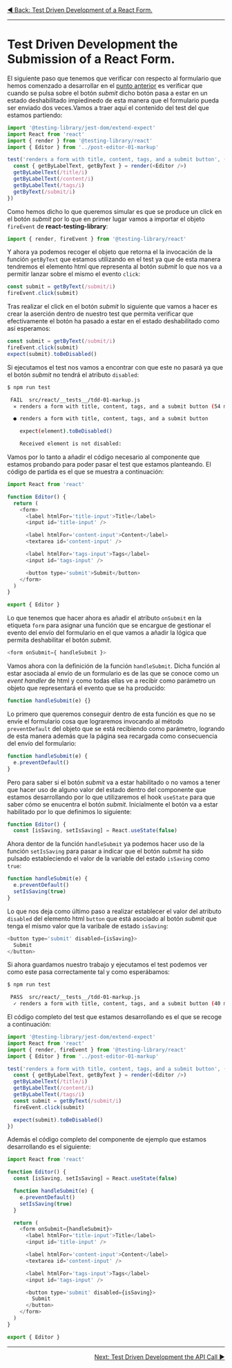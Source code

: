 <p align="left">
 <a href="05_19.md">◀ Back: Test Driven Development of a React Form.</a>
</p>

---
# Test Driven Development the Submission of a React Form.

El siguiente paso que tenemos que verificar con respecto al formulario que hemos comenzado a desarrollar en el [punto anterior](./05_19.md) es verificar que cuando se pulsa sobre el botón *submit* dicho botón pasa a estar en un estado deshabilitado impiedinedo de esta manera que el formulario pueda ser enviado dos veces.Vamos a traer aquí el contenido del test del que estamos partiendo: 

```js
import '@testing-library/jest-dom/extend-expect'
import React from 'react'
import { render } from '@testing-library/react'
import { Editor } from '../post-editor-01-markup'

test('renders a form with title, content, tags, and a submit button', () => {
  const { getByLabelText, getByText } = render(<Editor />)
  getByLabelText(/title/i)
  getByLabelText(/content/i)
  getByLabelText(/tags/i)
  getByText(/submit/i)
})
```

Como hemos dicho lo que queremos simular es que se produce un click en el botón *submit* por lo que en primer lugar vamos a importar el objeto `fireEvent` de **react-testing-library**:

```js
import { render, fireEvent } from '@testing-library/react'
```

Y ahora ya podemos recoger el objeto que retorna el la invocación de la función `getByText` que estamos utilizando en el test ya que de esta manera tendremos el elemento html que representa al botón *submit* lo que nos va a permitir lanzar sobre el mismo el evento `click`:

```js
const submit = getByText(/submit/i)
fireEvent.click(submit)
```

Tras realizar el click en el botón *submit* lo siguiente que vamos a hacer es crear la aserción dentro de nuestro test que permita verificar que efectivamente el botón ha pasado a estar en el estado deshabilitado como así esperamos:

```js
const submit = getByText(/submit/i)
fireEvent.click(submit)
expect(submit).toBeDisabled()
```

Si ejecutamos el test nos vamos a encontrar con que este no pasará ya que el botón *submit* no tendrá el atributo `disabled`:

```bash
$ npm run test

 FAIL  src/react/__tests__/tdd-01-markup.js
  ✕ renders a form with title, content, tags, and a submit button (54 ms)

  ● renders a form with title, content, tags, and a submit button

    expect(element).toBeDisabled()

    Received element is not disabled:
```

Vamos por lo tanto a añadir el código necesario al componente que estamos probando para poder pasar el test que estamos planteando. El código de partida es el que se muestra a continuación:

```js
import React from 'react'

function Editor() {
  return (
    <form>
      <label htmlFor='title-input'>Title</label>
      <input id='title-input' />

      <label htmlFor='content-input'>Content</label>
      <textarea id='content-input' />

      <label htmlFor='tags-input'>Tags</label>
      <input id='tags-input' />

      <button type='submit'>Submit</button>
    </form>
  )
}

export { Editor }
```

Lo que tenemos que hacer ahora es añadir el atributo `onSubmit` en la etiqueta `form` para asignar una función que se encargue de gestionar el evento del envío del formulario en el que vamos a añadir la lógica que permita deshabilitar el botón *submit*.

```js
<form onSubmit={ handleSubmit }>
```

Vamos ahora con la definición de la función `handleSubmit`. Dicha función al estar asociada al envío de un formulario es de las que se conoce como un *event handler* de html y como todas ellas ve a recibir como parámetro un objeto que representará el evento que se ha producido:

```js
function handleSubmit(e) {}
```

Lo primero que queremos conseguir dentro de esta función es que no se envíe el formulario cosa que lograremos invocando al método `preventDefault` del objeto que se está recibiendo como parámetro, logrando de esta manera además que la página sea recargada como consecuencia del envío del formulario:

```js
function handleSubmit(e) {
  e.preventDefault()
}
```

Pero para saber si el botón *submit* va a estar habilitado o no vamos a tener que hacer uso de alguno valor del estado dentro del componente que estamos desarrollando por lo que utilizaremos el hook `useState` para que saber cómo se enucentra el botón *submit*. Inicialmente el botón va a estar habilitado por lo que definimos lo siguiente:

```js
function Editor() {
  const [isSaving, setIsSaving] = React.useState(false)
```

Ahora dentor de la función `handleSubmit` ya podemos hacer uso de la función `setIsSaving` para pasar a indicar que el botón *submit* ha sido pulsado estableciendo el valor de la variable del estado `isSaving` como `true`:

```js
function handleSubmit(e) {
  e.preventDefault()
  setIsSaving(true)
}
```

Lo que nos deja como último paso a realizar establecer el valor del atributo `disabled` del elemento html `button` que está asociado al botón *submit* que tenga el mismo valor que la varibale de estado `isSaving`:

```js
<button type='submit' disabled={isSaving}>
  Submit
</button>
```

Si ahora guardamos nuestro trabajo y ejecutamos el test podemos ver como este pasa correctamente tal y como esperábamos:

```bash
$ npm run test

 PASS  src/react/__tests__/tdd-01-markup.js
  ✓ renders a form with title, content, tags, and a submit button (40 ms)
```

El código completo del test que estamos desarrollando es el que se recoge a continuación:

```js
import '@testing-library/jest-dom/extend-expect'
import React from 'react'
import { render, fireEvent } from '@testing-library/react'
import { Editor } from '../post-editor-01-markup'

test('renders a form with title, content, tags, and a submit button', () => {
  const { getByLabelText, getByText } = render(<Editor />)
  getByLabelText(/title/i)
  getByLabelText(/content/i)
  getByLabelText(/tags/i)
  const submit = getByText(/submit/i)
  fireEvent.click(submit)

  expect(submit).toBeDisabled()
})
```

Además el código completo del componente de ejemplo que estamos desarrollando es el siguiente:

```js
import React from 'react'

function Editor() {
  const [isSaving, setIsSaving] = React.useState(false)

  function handleSubmit(e) {
    e.preventDefault()
    setIsSaving(true)
  }

  return (
    <form onSubmit={handleSubmit}>
      <label htmlFor='title-input'>Title</label>
      <input id='title-input' />

      <label htmlFor='content-input'>Content</label>
      <textarea id='content-input' />

      <label htmlFor='tags-input'>Tags</label>
      <input id='tags-input' />

      <button type='submit' disabled={isSaving}>
        Submit
      </button>
    </form>
  )
}

export { Editor }
```

---

<p align="right">
 <a href="05_21.md">Next: Test Driven Development the API Call ▶</a>
</p>
